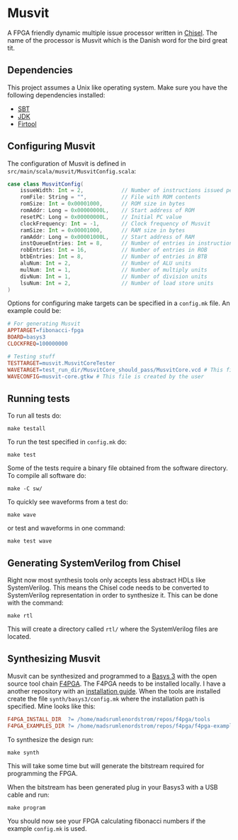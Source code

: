 # Musvit

A FPGA friendly dynamic multiple issue processor written in [Chisel](https://www.chisel-lang.org/).
The name of the processor is Musvit which is the Danish word for the bird great tit.

## Dependencies
This project assumes a Unix like operating system.
Make sure you have the following dependencies installed:
* [SBT](https://www.scala-sbt.org/download.html)
* [JDK](https://adoptium.net/)
* [Firtool](https://github.com/llvm/circt/releases)

## Configuring Musvit
The configuration of Musvit is defined in ```src/main/scala/musvit/MusvitConfig.scala```:
```scala
case class MusvitConfig(
    issueWidth: Int = 2,            // Number of instructions issued per cycle
    romFile: String = "",           // File with ROM contents
    romSize: Int = 0x00001000,      // ROM size in bytes
    romAddr: Long = 0x00000000L,    // Start address of ROM
    resetPC: Long = 0x00000000L,    // Initial PC value
    clockFrequency: Int = -1,       // Clock frequency of Musvit
    ramSize: Int = 0x00001000,      // RAM size in bytes
    ramAddr: Long = 0x00001000L,    // Start address of RAM
    instQueueEntries: Int = 8,      // Number of entries in instruction queue
    robEntries: Int = 16,           // Number of entries in ROB
    btbEntries: Int = 8,            // Number of entries in BTB
    aluNum: Int = 2,                // Number of ALU units
    mulNum: Int = 1,                // Number of multiply units
    divNum: Int = 1,                // Number of division units
    lsuNum: Int = 2,                // Number of load store units
)
```

Options for configuring make targets can be specified in a ```config.mk``` file. An example could be:
```Makefile
# For generating Musvit
APPTARGET=fibonacci-fpga
BOARD=basys3
CLOCKFREQ=100000000

# Testing stuff
TESTTARGET=musvit.MusvitCoreTester
WAVETARGET=test_run_dir/MusvitCore_should_pass/MusvitCore.vcd # This file is generated by the test
WAVECONFIG=musvit-core.gtkw # This file is created by the user
```

## Running tests
To run all tests do:
```shell
make testall
```

To run the test specified in ```config.mk``` do:
```shell
make test
```

Some of the tests require a binary file obtained from the software directory.
To compile all software do:
```shell
make -C sw/
```

To quickly see waveforms from a test do:
```shell
make wave
```
or test and waveforms in one command:
```shell
make test wave
```

## Generating SystemVerilog from Chisel
Right now most synthesis tools only accepts less abstract HDLs like SystemVerilog.
This means the Chisel code needs to be converted to SystemVerilog representation in order to synthesize it.
This can be done with the command:

```shell
make rtl
```
This will create a directory called ```rtl/``` where the SystemVerilog files are located.

## Synthesizing Musvit
Musvit can be synthesized and programmed to a [Basys 3](https://digilent.com/reference/programmable-logic/basys-3/start) with the open source tool chain [F4PGA](https://f4pga.org/).
The F4PGA needs to be installed locally.
I have a another repository with an [installation guide](https://github.com/madsrumlenordstrom/chisel-f4pga-flow).
When the tools are installed create the file ```synth/basys3/config.mk``` where the installation path is specified.
Mine looks like this:

```Makefile
F4PGA_INSTALL_DIR  ?= /home/madsrumlenordstrom/repos/f4pga/tools
F4PGA_EXAMPLES_DIR ?= /home/madsrumlenordstrom/repos/f4pga/f4pga-examples
```

To synthesize the design run:

```shell
make synth
```

This will take some time but will generate the bitstream required for programming the FPGA.

When the bitstream has been generated plug in your Basys3 with a USB cable and run:
```shell
make program
```
You should now see your FPGA calculating fibonacci numbers if the example ```config.mk``` is used.